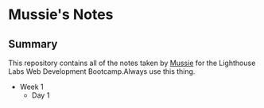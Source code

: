 # Mussie's Notes



## Summary 

This repository contains all of the notes taken by [Mussie](https://github.com/mosszion/lighthouse-web-notes.git) for the Lighthouse Labs Web Development Bootcamp.Always use this thing.

* Week 1
  * Day 1
  